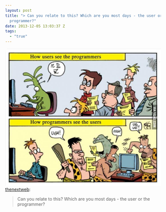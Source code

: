 ```yaml
---
layout: post
title: "> Can you relate to this? Which are you most days - the user or the
  programmer?"
date: 2013-12-05 13:03:37 Z
tags:
  - "true"
---
```

![](/media/2013/12/69071085765.jpg)
[thenextweb](http://thenextweb.tumblr.com/post/68981186164/can-you-relate-to-this-which-are-you-most-days):

> Can you relate to this? Which are you most days - the user or the programmer?
